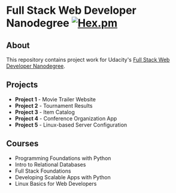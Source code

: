 # Full Stack Web Developer Nanodegree [![Hex.pm](https://img.shields.io/hexpm/l/plug.svg)](http://www.apache.org/licenses/LICENSE-2.0)

## About
This repository contains project work for Udacity's [Full Stack Web Developer Nanodegree](https://www.udacity.com/course/nd004).

## Projects
- **Project 1** - Movie Trailer Website
- **Project 2** - Tournament Results
- **Project 3** - Item Catalog
- **Project 4** - Conference Organization App
- **Project 5** - Linux-based Server Configuration

## Courses
- Programming Foundations with Python
- Intro to Relational Databases
- Full Stack Foundations
- Developing Scalable Apps with Python
- Linux Basics for Web Developers
